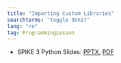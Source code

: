 ```yaml
---
title: "Importing Custom Libraries"
searchterms: "toggle 3Unit"
lang: "ro"
tag: ProgrammingLesson
---
```

 <ul>
 <li class="ng-binding">SPIKE 3 Python Slides:
 <a href="PyProgrammingLessons/SP3ImportingCustomLibrariesPython (rom).pptx">PPTX</a>,
 <a href="PyProgrammingLessons/SP3ImportingCustomLibrariesPython (rom).pdf">PDF</a>
 </li>
 </ul>
